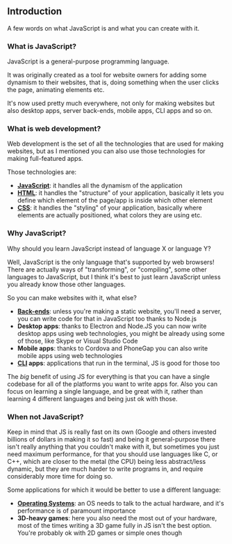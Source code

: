 
## Introduction

A few words on what JavaScript is and what you can create with it.

### What is JavaScript?

JavaScript is a general-purpose programming language.

It was originally created as a tool for website owners for adding some dynamism to their websites, that is, doing something when the user clicks the page, animating elements etc.

It's now used pretty much everywhere, not only for making websites but also desktop apps, server back-ends, mobile apps, CLI apps and so on.

### What is web development?

Web development is the set of all the technologies that are used for making websites, but as I mentioned you can also use those technologies for making full-featured apps.

Those technologies are:

- **[JavaScript](https://en.wikipedia.org/wiki/JavaScript)**: it handles all the dynamism of the application
- **[HTML](https://en.wikipedia.org/wiki/HTML)**: it handles the "structure" of your application, basically it lets you define which element of the page/app is inside which other element
- **[CSS](https://en.wikipedia.org/wiki/Cascading_Style_Sheets)**: it handles the "styling" of your application, basically where elements are actually positioned, what colors they are using etc.

### Why JavaScript?

Why should you learn JavaScript instead of language X or language Y?

Well, JavaScript is the only language that's supported by web browsers! There are actually ways of "transforming", or "compiling", some other languages to JavaScript, but I think it's best to just learn JavaScript unless you already know those other languages.

So you can make websites with it, what else?

- **[Back-ends](https://en.wikipedia.org/wiki/Front_and_back_ends)**: unless you're making a static website, you'll need a server, you can write code for that in JavaScript too thanks to Node.js
- **Desktop apps**: thanks to Electron and Node.JS you can now write desktop apps using web technologies, you might be already using some of those, like Skype or Visual Studio Code
- **Mobile apps**: thanks to Cordova and PhoneGap you can also write mobile apps using web technologies
- **[CLI](https://en.wikipedia.org/wiki/Command-line_interface) apps**: applications that run in the terminal, JS is good for those too

The _big_ benefit of using JS for everything is that you can have a single codebase for all of the platforms you want to write apps for. Also you can focus on learning a single language, and be great with it, rather than learning 4 different languages and being just ok with those.

### When not JavaScript?

Keep in mind that JS is really fast on its own (Google and others invested billions of dollars in making it so fast) and being it general-purpose there isn't really anything that you couldn't make with it, but sometimes you just need maximum performance, for that you should use languages like C, or C++, which are closer to the metal (the CPU) being less abstract/less dynamic, but they are much harder to write programs in, and require considerably more time for doing so.

Some applications for which it would be better to use a different language:

- **[Operating Systems](https://en.wikipedia.org/wiki/Operating_system)**: an OS needs to talk to the actual hardware, and it's performance is of paramount importance
- **3D-heavy games**: here you also need the most out of your hardware, most of the times writing a 3D game fully in JS isn't the best option. You're probably ok with 2D games or simple ones though
